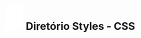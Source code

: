 <h1 align="center"><img alt="Ícone : Aranha Branca" title="spider-man" src="../images/icons/spider.svg" width="50px"/> Diretório Styles - CSS </h1>
